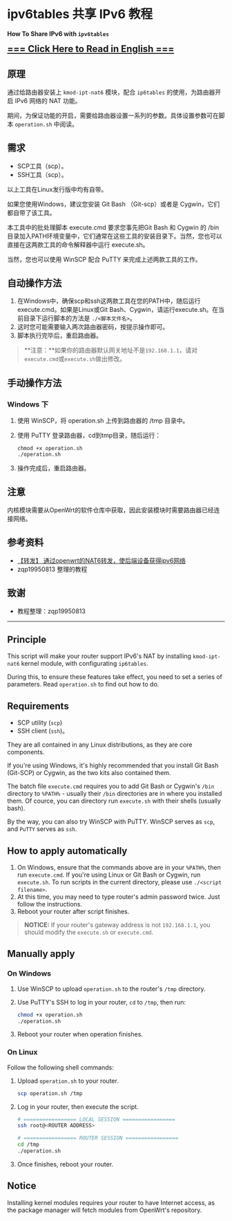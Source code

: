 # ipv6tables 共享 IPv6 教程

**How To Share IPv6 with `ipv6tables`**

<span style="font-size: 1.5em;">**[=== Click Here to Read in English ===](#english)**</span>

## 原理

通过给路由器安装上 `kmod-ipt-nat6` 模块，配合 `ip6tables` 的使用，为路由器开启 IPv6 网络的 NAT 功能。

期间，为保证功能的开启，需要给路由器设置一系列的参数。具体设置参数可在脚本 `operation.sh` 中阅读。

## 需求

* SCP工具（scp）。
* SSH工具（scp）。

以上工具在Linux发行版中均有自带。

如果您使用Windows，建议您安装 Git Bash （Git-scp）或者是 Cygwin，它们都自带了该工具。

本工具中的批处理脚本 execute.cmd 要求您事先把Git Bash 和 Cygwin 的 /bin 目录加入PATH环境变量中，它们通常在这些工具的安装目录下。当然，您也可以直接在这两款工具的命令解释器中运行 execute.sh。

当然，您也可以使用 WinSCP 配合 PuTTY 来完成上述两款工具的工作。

## 自动操作方法

1. 在Windows中，确保scp和ssh这两款工具在您的PATH中，随后运行execute.cmd。如果是Linux或Git Bash、Cygwin，请运行execute.sh。在当前目录下运行脚本的方法是 ```./<脚本文件名>```。
2. 这时您可能需要输入两次路由器密码，按提示操作即可。
3. 脚本执行完毕后，重启路由器。

> **注意：**如果你的路由器默认网关地址不是`192.168.1.1`，请对`execute.cmd`或`execute.sh`做出修改。

## 手动操作方法

### Windows 下

1. 使用 WinSCP，将 operation.sh 上传到路由器的 /tmp 目录中。
2. 使用 PuTTY 登录路由器，cd到tmp目录，随后运行：

    ```shell
    chmod +x operation.sh
    ./operation.sh
    ```

3. 操作完成后，重启路由器。

## 注意

内核模块需要从OpenWrt的软件仓库中获取，因此安装模块时需要路由器已经连接网络。

## 参考资料

* [【转发】 通过openwrt的NAT6转发，使后端设备获得ipv6网络](https://blog.csdn.net/guituo9698/article/details/70285755)
* zqp19950813 整理的教程

## 致谢

* 教程整理：zqp19950813

---

<!-- English translation start -->
<span id="english"></span>

## Principle

This script will make your router support IPv6's NAT by installing `kmod-ipt-nat6` kernel module, with configurating `ip6tables`.

During this, to ensure these features take effect, you need to set a series of parameters. Read `operation.sh` to find out how to do.

## Requirements

* SCP utility (`scp`)
* SSH client (`ssh`)。

They are all contained in any Linux distributions, as they are core components.

If you're using Windows, it's highly recommended that you install Git Bash (Git-SCP) or Cygwin, as the two kits also contained them.

The batch file `execute.cmd` requires you to add Git Bash or Cygwin's `/bin` directory to `%PATH%` - usually their `/bin` directories are in where you installed them. Of cource, you can directory run `execute.sh` with their shells (usually bash).

By the way, you can also try WinSCP with PuTTY. WinSCP serves as `scp`, and `PuTTY` serves as `ssh`.

## How to apply automatically

1. On Windows, ensure that the commands above are in your `%PATH%`, then run `execute.cmd`. If you're using Linux or Git Bash or Cygwin, run `execute.sh`. To run scripts in the current directory, please use ```./<script filename>```.
2. At this time, you may need to type router's admin password twice. Just follow the instructions.
3. Reboot your router after script finishes.

> **NOTICE:** If your router's gateway address is not `192.168.1.1`, you should modify the `execute.sh` or `execute.cmd`.

## Manually apply

### On Windows

1. Use WinSCP to upload `operation.sh` to the router's `/tmp` directory.
2. Use PuTTY's SSH to log in your router, `cd` to `/tmp`, then run:

    ```bash
    chmod +x operation.sh
    ./operation.sh
    ```

3. Reboot your router when operation finishes.

### On Linux

Follow the following shell commands:

1. Upload `operation.sh` to your router.

    ```bash
    scp operation.sh /tmp
    ```

2. Log in your router, then execute the script.

    ```bash
    # ================= LOCAL SESSION =================
    ssh root@<ROUTER ADDRESS>

    # ================= ROUTER SESSION =================
    cd /tmp
    ./operation.sh
    ```

3. Once finishes, reboot your router.

## Notice

Installing kernel modules requires your router to have Internet access, as the package manager will fetch modules from OpenWrt's repository.

